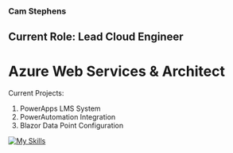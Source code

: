 ### Cam Stephens

## Current Role: Lead Cloud Engineer

# Azure Web Services & Architect

Current Projects: 

1. PowerApps LMS System
2. PowerAutomation Integration
3. Blazor Data Point Configuration

[![My Skills](https://skillicons.dev/icons?i=azure,cs,html,css,wasm,bootstrap,codepen,dotnet,git,kubernetes,powershell,vscode,visualstudio)](https://skillicons.dev)


